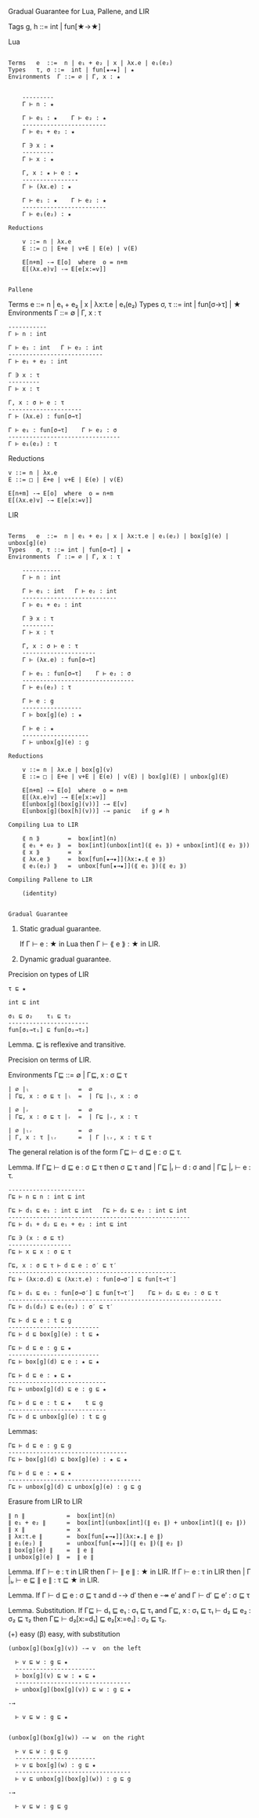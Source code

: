 Gradual Guarantee for Lua, Pallene, and LIR

Tags	g, h ::=  int | fun[★→★]


Lua
~~~

Terms   e  ::=  n | e₁ + e₂ | x | λx.e | e₁(e₂)
Types	τ, σ ::=  int | fun[★→★] | ★
Environments  Γ ::= ∅ | Γ, x : ★


    ---------
    Γ ⊢ n : ★

    Γ ⊢ e₁ : ★    Γ ⊢ e₂ : ★
    ------------------------
    Γ ⊢ e₁ + e₂ : ★

    Γ ∋ x : ★
    ---------
    Γ ⊢ x : ★

    Γ, x : ★ ⊢ e : ★
    ----------------
    Γ ⊢ (λx.e) : ★

    Γ ⊢ e₁ : ★    Γ ⊢ e₂ : ★
    ------------------------
    Γ ⊢ e₁(e₂) : ★

Reductions

    v ::= n | λx.e 
    E ::= □ | E+e | v+E | E(e) | v(E)

    E[n+m] -→ E[o]  where  o = n+m
    E[(λx.e)v] -→ E[e[x:=v]]


Pallene
~~~~~~~

Terms   e  ::=  n | e₁ + e₂ | x | λx:τ.e | e₁(e₂)
Types   σ, τ ::= int | fun[σ→τ] | ★
Environments  Γ ::= ∅ | Γ, x : τ

    -----------
    Γ ⊢ n : int

    Γ ⊢ e₁ : int   Γ ⊢ e₂ : int
    ---------------------------
    Γ ⊢ e₁ + e₂ : int

    Γ ∋ x : τ
    ---------
    Γ ⊢ x : τ

    Γ, x : σ ⊢ e : τ
    ---------------------
    Γ ⊢ (λx.e) : fun[σ→τ]

    Γ ⊢ e₁ : fun[σ→τ]    Γ ⊢ e₂ : σ
    --------------------------------
    Γ ⊢ e₁(e₂) : τ

Reductions

    v ::= n | λx.e 
    E ::= □ | E+e | v+E | E(e) | v(E)

    E[n+m] -→ E[o]  where  o = n+m
    E[(λx.e)v] -→ E[e[x:=v]]

LIR
~~~

Terms   e  ::=  n | e₁ + e₂ | x | λx:τ.e | e₁(e₂) | box[g](e) | unbox[g](e)
Types   σ, τ ::= int | fun[σ→τ] | ★
Environments  Γ ::= ∅ | Γ, x : τ

    -----------
    Γ ⊢ n : int

    Γ ⊢ e₁ : int   Γ ⊢ e₂ : int
    ---------------------------
    Γ ⊢ e₁ + e₂ : int

    Γ ∋ x : τ
    ---------
    Γ ⊢ x : τ

    Γ, x : σ ⊢ e : τ
    ---------------------
    Γ ⊢ (λx.e) : fun[σ→τ]

    Γ ⊢ e₁ : fun[σ→τ]    Γ ⊢ e₂ : σ
    --------------------------------
    Γ ⊢ e₁(e₂) : τ

    Γ ⊢ e : g
    -----------------
    Γ ⊢ box[g](e) : ★

    Γ ⊢ e : ★
    -------------------
    Γ ⊢ unbox[g](e) : g

Reductions

    v ::= n | λx.e | box[g](v)
    E ::= □ | E+e | v+E | E(e) | v(E) | box[g](E) | unbox[g](E)

    E[n+m] -→ E[o]  where  o = n+m
    E[(λx.e)v] -→ E[e[x:=v]]
    E[unbox[g](box[g](v))] -→ E[v]
    E[unbox[g](box[h](v))] -→ panic   if g ≠ h

Compiling Lua to LIR

    ⟪ n ⟫        =  box[int](n)
    ⟪ e₁ + e₂ ⟫  =  box[int](unbox[int](⟪ e₁ ⟫) + unbox[int](⟪ e₂ ⟫))
    ⟪ x ⟫        =  x
    ⟪ λx.e ⟫     =  box[fun[★→★]](λx:★.⟪ e ⟫)
    ⟪ e₁(e₂) ⟫   =  unbox[fun[★→★]](⟪ e₁ ⟫)(⟪ e₂ ⟫)

Compiling Pallene to LIR

    (identity)


Gradual Guarantee
~~~~~~~~~~~~~~~~~

1. Static gradual guarantee.

    If Γ ⊢ e : ★ in Lua then Γ ⊢ ⟪ e ⟫ : ★ in LIR.

2. Dynamic gradual guarantee.

Precision on types of LIR

    τ ⊑ ★

    int ⊑ int

    σ₁ ⊑ σ₂    τ₁ ⊑ τ₂
    -----------------------
    fun[σ₁→τ₁] ⊑ fun[σ₂→τ₂]

Lemma. ⊑ is reflexive and transitive.

Precision on terms of LIR.

Environments   Γ⊑  ::=  ∅  |  Γ⊑, x : σ ⊑ τ

    | ∅ |ₗ              =  ∅
    | Γ⊑, x : σ ⊑ τ |ₗ  =  | Γ⊑ |ₗ, x : σ

    | ∅ |ᵣ              =  ∅
    | Γ⊑, x : σ ⊑ τ |ᵣ  =  | Γ⊑ |ᵣ, x : τ

    | ∅ ∣ₗᵣ             =  ∅
    | Γ, x : τ |ₗᵣ      =  | Γ |ₗᵣ, x : τ ⊑ τ 


The general relation is of the form Γ⊑ ⊢ d ⊑ e : σ ⊑ τ.

Lemma.  If Γ⊑ ⊢ d ⊑ e : σ ⊑ τ then σ ⊑ τ and | Γ⊑ |ₗ ⊢ d : σ and | Γ⊑ |ᵣ ⊢ e : τ.

    ----------------------
    Γ⊑ ⊢ n ⊑ n : int ⊑ int

    Γ⊑ ⊢ d₁ ⊑ e₁ : int ⊑ int   Γ⊑ ⊢ d₂ ⊑ e₂ : int ⊑ int
    ----------------------------------------------------
    Γ⊑ ⊢ d₁ + d₂ ⊑ e₁ + e₂ : int ⊑ int

    Γ⊑ ∋ (x : σ ⊑ τ)
    ------------------
    Γ⊑ ⊢ x ⊑ x : σ ⊑ τ

    Γ⊑, x : σ ⊑ τ ⊢ d ⊑ e : σ′ ⊑ τ′
    ------------------------------------------------
    Γ⊑ ⊢ (λx:σ.d) ⊑ (λx:τ.e) : fun[σ→σ′] ⊑ fun[τ→τ′]

    Γ⊑ ⊢ d₁ ⊑ e₁ : fun[σ→σ′] ⊑ fun[τ→τ′]    Γ⊑ ⊢ d₂ ⊑ e₂ : σ ⊑ τ
    -------------------------------------------------------------
    Γ⊑ ⊢ d₁(d₂) ⊑ e₁(e₂) : σ′ ⊑ τ′

    Γ⊑ ⊢ d ⊑ e : t ⊑ g
    --------------------------
    Γ⊑ ⊢ d ⊑ box[g](e) : t ⊑ ★

    Γ⊑ ⊢ d ⊑ e : g ⊑ ★
    --------------------------
    Γ⊑ ⊢ box[g](d) ⊑ e : ★ ⊑ ★

    Γ⊑ ⊢ d ⊑ e : ★ ⊑ ★
    ----------------------------
    Γ⊑ ⊢ unbox[g](d) ⊑ e : g ⊑ ★

    Γ⊑ ⊢ d ⊑ e : t ⊑ ★    t ⊑ g
    ----------------------------
    Γ⊑ ⊢ d ⊑ unbox[g](e) : t ⊑ g


Lemmas:

    Γ⊑ ⊢ d ⊑ e : g ⊑ g
    ----------------------------------
    Γ⊑ ⊢ box[g](d) ⊑ box[g](e) : ★ ⊑ ★

    Γ⊑ ⊢ d ⊑ e : ★ ⊑ ★
    --------------------------------------
    Γ⊑ ⊢ unbox[g](d) ⊑ unbox[g](e) : g ⊑ g


Erasure from LIR to LIR

    ∥ n ∥            =  box[int](n)
    ∥ e₁ + e₂ ∥      =  box[int](unbox[int](∥ e₁ ∥) + unbox[int](∥ e₂ ∥))
    ∥ x ∥            =  x
    ∥ λx:τ.e ∥       =  box[fun[★→★]](λx:★.∥ e ∥)
    ∥ e₁(e₂) ∥       =  unbox[fun[★→★]](∥ e₁ ∥)(∥ e₂ ∥)
    ∥ box[g](e) ∥    =  ∥ e ∥
    ∥ unbox[g](e) ∥  =  ∥ e ∥


Lemma.  If Γ ⊢ e : τ in LIR then Γ ⊢ ∥ e ∥ : ★ in LIR.
        If Γ ⊢ e : τ in LIR then | Γ |ₗᵣ ⊢ e ⊑ ∥ e ∥ : τ ⊑ ★ in LIR.

Lemma.  If Γ ⊢ d ⊑ e : σ ⊑ τ and d -→ d′ then e -↠ e′ and Γ ⊢ d′ ⊑ e′ : σ ⊑ τ

Lemma. Substitution.  If Γ⊑ ⊢ d₁ ⊑ e₁ : σ₁ ⊑ τ₁ and Γ⊑, x : σ₁ ⊑ τ₁ ⊢ d₂ ⊑ e₂ : σ₂ ⊑ τ₂
                      then Γ⊑ ⊢ d₂[x:=d₁] ⊑ e₂[x:=e₁] : σ₂ ⊑ τ₂.

  (+)  easy
  (β)  easy, with substitution


    (unbox[g](box[g](v)) -→ v  on the left

      ⊢ v ⊑ w : g ⊑ ★
      -----------------------
      ⊢ box[g](v) ⊑ w : ★ ⊑ ★
      ---------------------------------
      ⊢ unbox[g](box[g](v)) ⊑ w : g ⊑ ★
   
    -→

      ⊢ v ⊑ w : g ⊑ ★


    (unbox[g](box[g](w)) -→ w  on the right

      ⊢ v ⊑ w : g ⊑ g
      -----------------------
      ⊢ v ⊑ box[g](w) : g ⊑ ★
      ---------------------------------
      ⊢ v ⊑ unbox[g](box[g](w)) : g ⊑ g

    -→

      ⊢ v ⊑ w : g ⊑ g
